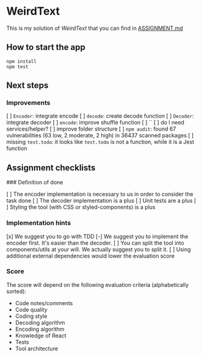 # WeirdText

This is my solution of _WeirdText_ that you can find in [ASSIGNMENT.md](ASSIGNMENT.md)

## How to start the app
```
npm install
npm test
```

## Next steps

### Improvements
[ ] `Encoder`: integrate encode
[ ] `decode`: create decode function
[ ] `Decoder`: integrate decoder
[ ] `encode`: improve shuffle function
[ ] ``
[ ] do I need services/helper?
[ ] improve folder structure
[ ] `npm audit`: found 67 vulnerabilities (63 low, 2 moderate, 2 high) in 36437 scanned packages
[ ] missing `test.todo`: it looks like `test.todo` is not a function, while it is a Jest function

## Assignment checklists

### Definition of done

[ ] The encoder implementation is necessary to us in order to consider the task done
[ ] The decoder implementation is a plus
[ ] Unit tests are a plus
[ ] Styling the tool (with CSS or styled-components) is a plus

### Implementation hints

[x] We suggest you to go with TDD
[-] We suggest you to implement the encoder first. It's easier than the decoder.
[ ] You can split the tool into components/utils at your will. We actually suggest you to split it.
[ ] Using additional external dependencies would lower the evaluation score

### Score

The score will depend on the following evaluation criteria (alphabetically sorted):

- Code notes/comments
- Code quality
- Coding style
- Decoding algorithm
- Encoding algorithm
- Knowledge of React
- Tests
- Tool architecture
